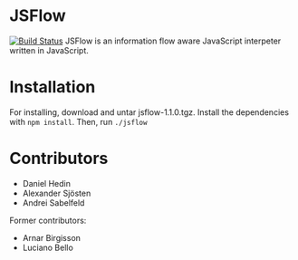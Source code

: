 # JSFlow 
[![Build Status](https://semaphoreci.com/api/v1/projects/ec57d3d7-dc77-4698-8159-7ad097cc01e2/700294/badge.svg)](https://semaphoreci.com/lbello/jsflow)
JSFlow is an information flow aware JavaScript interpeter written in JavaScript.

# Installation 
For installing, download and untar jsflow-1.1.0.tgz. Install the dependencies with `npm install`. Then, run `./jsflow`

# Contributors

* Daniel Hedin
* Alexander Sjösten
* Andrei Sabelfeld 

Former contributors:

* Arnar Birgisson
* Luciano Bello

